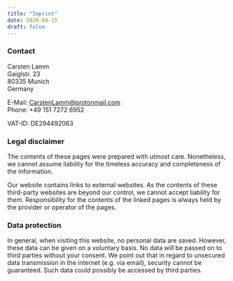 ```yaml
---
title: "Imprint"
date: 2020-04-15
draft: false
---
```


### Contact

Carsten Lamm  
Gaiglstr. 23  
80335 Munich  
Germany  

E-Mail: CarstenLamm@protonmail.com  
Phone: +49 151 7272 6952  

VAT-ID: DE294492063  

### Legal disclaimer

The contents of these pages were prepared with utmost care. Nonetheless, we cannot assume liability for the timeless accuracy and completeness of the information.

Our website contains links to external websites. 
As the contents of these third-party websites are beyond our control, we cannot accept liability for them. 
Responsibility for the contents of the linked pages is always held by the provider or operator of the pages.

### Data protection

In general, when visiting this website, no personal data are saved. However, these data can be given on a voluntary basis. 
No data will be passed on to third parties without your consent. 
We point out that in regard to unsecured data transmission in the internet (e.g. via email), security cannot be guaranteed. 
Such data could possibIy be accessed by third parties.
